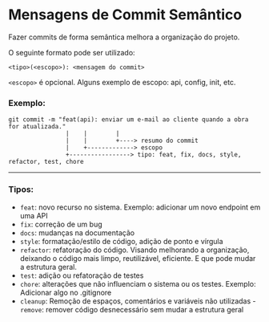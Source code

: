 # Mensagens de Commit Semântico
Fazer commits de forma semântica melhora a organização do projeto.

O seguinte formato pode ser utilizado:

```<tipo>(<escopo>): <mensagem do commit>```

```<escopo>``` é opcional. Alguns exemplo de escopo: api, config, init, etc.

### Exemplo:

~~~git
git commit -m "feat(api): enviar um e-mail ao cliente quando a obra for atualizada."
                |    |        |
                |    |        +----> resumo do commit
                |    +-------------> escopo
                +-----------------> tipo: feat, fix, docs, style, refactor, test, chore
~~~~

---

### Tipos:

- ```feat```: novo recurso no sistema. Exemplo: adicionar um novo endpoint em uma API
- ```fix```: correção de um bug
- ```docs```: mudanças na documentação
- ```style```: formatação/estilo de código, adição de ponto e vírgula
- ```refactor```: refatoração do código. Visando melhorando a organização, deixando o código mais limpo, reutilizável, eficiente. E que pode mudar a estrutura geral.
- ```test```: adição ou refatoração de testes
- ```chore```: alterações que não influenciam o sistema ou os testes. Exemplo: Adicionar algo no .gitignore
- ```cleanup```: Remoção de espaços, comentários e variáveis não utilizadas
-```remove```: remover código desnecessário sem mudar a estrutura geral

